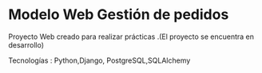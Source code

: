 # Modelo Web Gestión de pedidos
Proyecto Web creado para realizar prácticas .(El proyecto se encuentra en desarrollo)

Tecnologías :
Python,Django, PostgreSQL,SQLAlchemy


